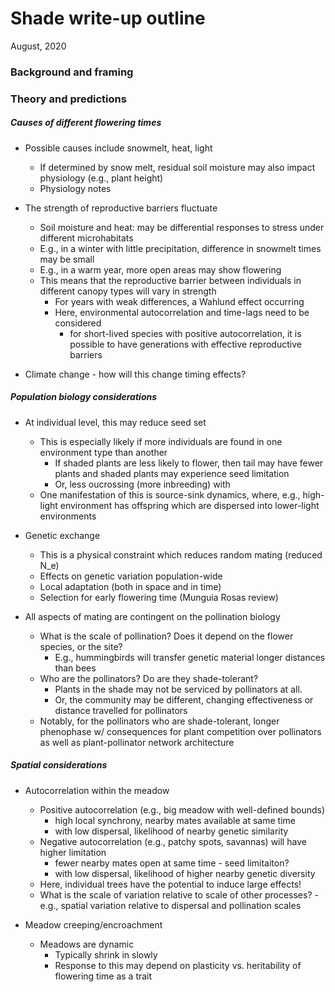 # Shade write-up outline

August, 2020

### Background and framing

### Theory and predictions

##### Causes of different flowering times

* Possible causes include snowmelt, heat, light
	+ If determined by snow melt, residual soil moisture may also impact physiology (e.g., plant height)
	+ Physiology notes

* The strength of reproductive barriers fluctuate
	+ Soil moisture and heat: may be differential responses to stress under different microhabitats
	+ E.g., in a winter with little precipitation, difference in snowmelt times may be small
	+ E.g., in a warm year, more open areas may show flowering
	+ This means that the reproductive barrier between individuals in different canopy types will vary in strength
		- For years with weak differences, a Wahlund effect occurring
		- Here, environmental autocorrelation and time-lags need to be considered
			* for short-lived species with positive autocorrelation, it is possible to have generations with effective reproductive barriers

* Climate change - how will this change timing effects?
	

##### Population biology considerations

* At individual level, this may reduce seed set
	+ This is especially likely if more individuals are found in one environment type than another
		- If shaded plants are less likely to flower, then tail may have fewer plants and shaded plants may experience seed limitation
		- Or, less oucrossing (more inbreeding) with 
	+ One manifestation of this is source-sink dynamics, where, e.g., high-light environment has offspring which are dispersed into lower-light environments 

* Genetic exchange
	+ This is a physical constraint which reduces random mating (reduced N_e)
	+ Effects on genetic variation population-wide
	+ Local adaptation (both in space and in time)
	+ Selection for early flowering time (Munguia Rosas review)

* All aspects of mating are contingent on the pollination biology
	+ What is the scale of pollination? Does it depend on the flower species, or the site?
		- E.g., hummingbirds will transfer genetic material longer distances than bees
	+ Who are the pollinators? Do are they shade-tolerant? 
		- Plants in the shade may not be serviced by pollinators at all.
		- Or, the community may be different, changing effectiveness or distance travelled for pollinators
	+ Notably, for the pollinators who are shade-tolerant, longer phenophase w/ consequences for plant competition over pollinators as well as plant-pollinator network architecture

##### Spatial considerations

* Autocorrelation within the meadow
	+ Positive autocorrelation (e.g., big meadow with well-defined bounds)
		- high local synchrony, nearby mates available at same time
		- with low dispersal, likelihood of nearby genetic similarity
	+ Negative autocorrelation (e.g., patchy spots, savannas) will have higher limitation
		- fewer nearby mates open at same time - seed limitaiton?
		- with low dispersal, likelihood of higher nearby genetic diversity
	+ Here, individual trees have the potential to induce large effects! 
	+ What is the scale of variation relative to scale of other processes?				- e.g., spatial variation relative to dispersal and pollination scales 

* Meadow creeping/encroachment
	+ Meadows are dynamic
		- Typically shrink in slowly
		- Response to this may depend on plasticity vs. heritability of flowering time as a trait

